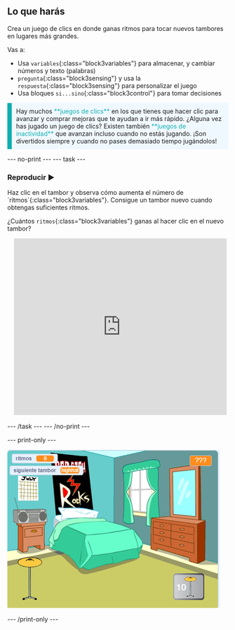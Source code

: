 ## Lo que harás

Crea un juego de clics en donde ganas ritmos para tocar nuevos tambores en lugares más grandes.

Vas a:
+ Usa `variables`{:class="block3variables"} para almacenar, y cambiar números y texto (palabras)
+ `pregunta`{:class="block3sensing"} y usa la `respuesta`{:class="block3sensing"} para personalizar el juego
+ Usa bloques `si...sino`{:class="block3control"} para tomar decisiones

<p style="border-left: solid; border-width:10px; border-color: #0faeb0; background-color: aliceblue; padding: 10px;">
Hay muchos <span style="color: #0faeb0">**juegos de clics**</span> en los que tienes que hacer clic para avanzar y comprar mejoras que te ayudan a ir más rápido. ¿Alguna vez has jugado un juego de clics? Existen también <span style="color: #0faeb0">**juegos de inactividad**</span> que avanzan incluso cuando no estás jugando. ¡Son divertidos siempre y cuando no pases demasiado tiempo jugándolos!</p>

--- no-print --- --- task ---

### Reproducir ▶️
<div style="display: flex; flex-wrap: wrap">
<div style="flex-basis: 175px; flex-grow: 1">  
Haz clic en el tambor y observa cómo aumenta el número de `ritmos`{:class="block3variables"}. Consigue un tambor nuevo cuando obtengas suficientes ritmos. 

¿Cuántos `ritmos`{:class="block3variables"} ganas al hacer clic en el nuevo tambor?
</div>
<div class="scratch-preview" style="margin-left: 15px;">
  <iframe allowtransparency="true" width="485" height="402" src="https://scratch.mit.edu/projects/embed/522323676/?autostart=false" frameborder="0"></iframe>
</div>
</div>

--- /task --- --- /no-print ---

--- print-only ---

![Proyecto terminado](images/showcase_static.png)

--- /print-only ---
